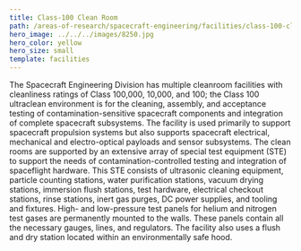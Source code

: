 ```yaml
---
title: Class-100 Clean Room
path: /areas-of-research/spacecraft-engineering/facilities/class-100-clean-room
hero_image: ../../../images/8250.jpg
hero_color: yellow
hero_size: small
template: facilities
---
```

The Spacecraft Engineering Division has multiple cleanroom facilities with cleanliness ratings of Class 100,000, 10,000, and 100; the Class 100 ultraclean environment is for the cleaning, assembly, and acceptance testing of contamination-sensitive spacecraft components and integration of complete spacecraft subsystems. The facility is used primarily to support spacecraft propulsion systems but also supports spacecraft electrical, mechanical and electro-optical payloads and sensor subsystems. The clean rooms are supported by an extensive array of special test equipment (STE) to support the needs of contamination-controlled testing and integration of spaceflight hardware. This STE consists of ultrasonic cleaning equipment, particle counting stations, water purification stations, vacuum drying stations, immersion flush stations, test hardware, electrical checkout stations, rinse stations, inert gas purges, DC power supplies, and tooling and fixtures. High- and low-pressure test panels for helium and nitrogen test gases are permanently mounted to the walls. These panels contain all the necessary gauges, lines, and regulators. The facility also uses a flush and dry station located within an environmentally safe hood.